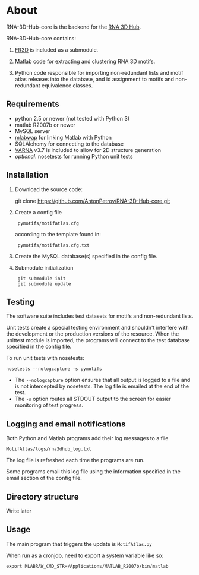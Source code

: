# About
RNA-3D-Hub-core is the backend for the [RNA 3D Hub](http://rna.bgsu.edu/rna3dhub).

RNA-3D-Hub-core contains:

1. [FR3D](https://github.com/BGSU-RNA/FR3D) is included as a submodule.

2. Matlab code for extracting and clustering RNA 3D motifs.

3. Python code responsible for importing non-redundant lists and motif atlas
releases into the database, and id assignment to motifs and non-redundant
equivalence classes.

## Requirements
* python 2.5 or newer (not tested with Python 3)
* matlab R2007b or newer
* MySQL server
* [mlabwap](http://mlabwrap.sourceforge.net) for linking Matlab with Python
* SQLAlchemy for connecting to the database
* [VARNA](http://varna.lri.fr) v3.7 is included to allow for 2D structure generation
* _optional_: nosetests for running Python unit tests

## Installation

1. Download the source code:

    git clone https://github.com/AntonPetrov/RNA-3D-Hub-core.git

2. Create a config file

        pymotifs/motifatlas.cfg

    according to the template found in:

        pymotifs/motifatlas.cfg.txt

3. Create the MySQL database(s) specified in the config file.

4. Submodule initialization

        git submodule init
        git submodule update

## Testing

The software suite includes test datasets for motifs and non-redundant lists.

Unit tests create a special testing environment and shouldn't interfere with
the development or the production versions of the resource. When the unittest
module is imported, the programs will connect to the test database specified
in the config file.

To run unit tests with nosetests:

    nosetests --nologcapture -s pymotifs

* The `--nologcapture` option ensures that all output is logged to a file and is
not intercepted by nosetests. The log file is emailed at the end of the test.
* The `-s` option routes all STDOUT output to the screen for easier monitoring
of test progress.

## Logging and email notifications

Both Python and Matlab programs add their log messages to a file

    MotifAtlas/logs/rna3dhub_log.txt

The log file is refreshed each time the programs are run.

Some programs email this log file using the information specified in the email
section of the config file.

## Directory structure

Write later

## Usage

The main program that triggers the update is `MotifAtlas.py`

When run as a cronjob, need to export a system variable like so:

    export MLABRAW_CMD_STR=/Applications/MATLAB_R2007b/bin/matlab